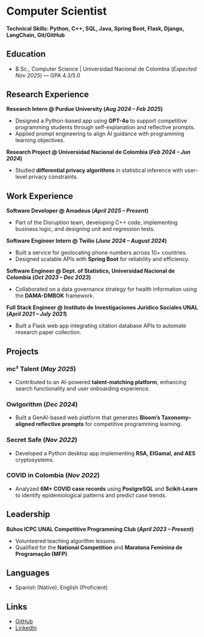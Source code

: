 # Computer Scientist  

#### Technical Skills: Python, C++, SQL, Java, Spring Boot, Flask, Django, LangChain, Git/GitHub  

## Education  
- B.Sc., Computer Science | Universidad Nacional de Colombia (_Expected Nov 2025_) — GPA 4.3/5.0  

## Research Experience  
**Research Intern @ Purdue University (_Aug 2024 – Feb 2025_)**  
- Designed a Python-based app using **GPT-4o** to support competitive programming students through self-explanation and reflective prompts.  
- Applied prompt engineering to align AI guidance with programming learning objectives.  

**Research Project @ Universidad Nacional de Colombia (_Feb 2024 – Jun 2024_)**  
- Studied **differential privacy algorithms** in statistical inference with user-level privacy constraints.  

## Work Experience  
**Software Developer @ Amadeus (_April 2025 – Present_)**  
- Part of the Disruption team, developing C++ code, implementing business logic, and designing unit and regression tests.  

**Software Engineer Intern @ Twilio (_June 2024 – August 2024_)**  
- Built a service for geolocating phone numbers across 10+ countries.  
- Designed scalable APIs with **Spring Boot** for reliability and efficiency.  

**Software Engineer @ Dept. of Statistics, Universidad Nacional de Colombia (_Oct 2023 – Dec 2023_)**  
- Collaborated on a data governance strategy for health information using the **DAMA-DMBOK** framework.  

**Full Stack Engineer @ Instituto de Investigaciones Jurídico Sociales UNAL (_April 2021 – July 2021_)**  
- Built a Flask web app integrating citation database APIs to automate research paper collection.  


## Projects  
### mc² Talent (_May 2025_)  
- Contributed to an AI-powered **talent-matching platform**, enhancing search functionality and user onboarding experience.  

### Owlgorithm (_Dec 2024_)  
- Built a GenAI-based web platform that generates **Bloom’s Taxonomy–aligned reflective prompts** for competitive programming learning.  

### Secret Safe (_Nov 2022_)  
- Developed a Python desktop app implementing **RSA, ElGamal, and AES** cryptosystems.  

### COVID in Colombia (_Nov 2022_)  
- Analyzed **6M+ COVID case records** using **PostgreSQL** and **Scikit-Learn** to identify epidemiological patterns and predict case trends.  

## Leadership  
**Búhos ICPC UNAL Competitive Programming Club (_April 2023 – Present_)**  
- Volunteered teaching algorithm lessons.  
- Qualified for the **National Competition** and **Maratona Feminina de Programação (MFP)**.  

## Languages  
- Spanish (Native), English (Proficient)  

## Links  
- [GitHub](https://github.com/junietoc)  
- [LinkedIn](https://www.linkedin.com/in/juliana-nieto-c%C3%A1rdenas-5ba3491b6/)  
